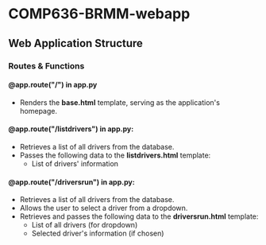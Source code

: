 # COMP636-BRMM-webapp
## Web Application Structure
### Routes & Functions
#### @app.route("/") in app.py
- Renders the __base.html__ template, serving as the application's homepage.

#### @app.route("/listdrivers") in app.py:
- Retrieves a list of all drivers from the database.
- Passes the following data to the **listdrivers.html** template:
  - List of drivers' information

#### @app.route("/driversrun") in app.py:
- Retrieves a list of all drivers from the database.
- Allows the user to select a driver from a dropdown.
- Retrieves and passes the following data to the **driversrun.html** template:
  - List of all drivers (for dropdown)
  - Selected driver's information (if chosen)
